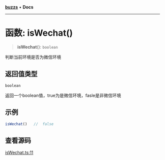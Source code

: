 [**buzzs**](../README.md) • **Docs**

***

# 函数: isWechat()

> **isWechat**(): `boolean`

判断当前环境是否为微信环境

## 返回值类型

`boolean`

返回一个boolean值，true为是微信环境，fasle是非微信环境

## 示例

```ts
isWechat()   //  false
```

## 查看源码

[isWechat.ts:11](https://github.com/Leexiaop/buzz/blob/7b12692d0748898621f219703f0b1bfce5c31863/src/isWechat.ts#L11)
